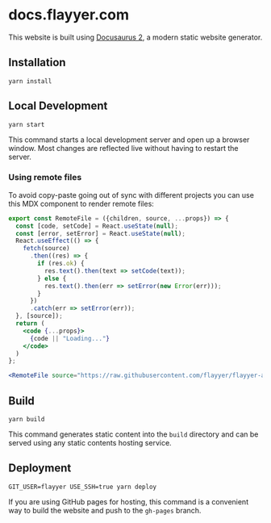 # docs.flayyer.com

This website is built using [Docusaurus 2](https://v2.docusaurus.io/), a modern static website generator.

## Installation

```console
yarn install
```

## Local Development

```console
yarn start
```

This command starts a local development server and open up a browser window. Most changes are reflected live without having to restart the server.

### Using remote files

To avoid copy-paste going out of sync with different projects you can use this MDX component to render remote files:

```jsx
export const RemoteFile = ({children, source, ...props}) => {
  const [code, setCode] = React.useState(null);
  const [error, setError] = React.useState(null);
  React.useEffect(() => {
    fetch(source)
      .then((res) => {
        if (res.ok) {
          res.text().then(text => setCode(text));
        } else {
          res.text().then(err => setError(new Error(err)));
        }
      })
      .catch(err => setError(err));
  }, [source]);
  return (
    <code {...props}>
      {code || "Loading..."}
    </code>
  )
};

<RemoteFile source="https://raw.githubusercontent.com/flayyer/flayyer-actions/main/workflow-templates/flayyer-yarn.yml" />
```

## Build

```console
yarn build
```

This command generates static content into the `build` directory and can be served using any static contents hosting service.

## Deployment

```console
GIT_USER=flayyer USE_SSH=true yarn deploy
```

If you are using GitHub pages for hosting, this command is a convenient way to build the website and push to the `gh-pages` branch.
